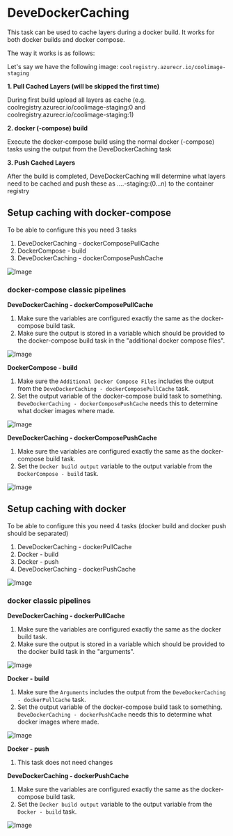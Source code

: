# DeveDockerCaching

This task can be used to cache layers during a docker build. It works for both docker builds and docker compose.

The way it works is as follows:

Let's say we have the following image:
`coolregistry.azurecr.io/coolimage-staging`

**1. Pull Cached Layers (will be skipped the first time)**

During first build upload all layers as cache (e.g. coolregistry.azurecr.io/coolimage-staging:0 and coolregistry.azurecr.io/coolimage-staging:1)

**2. docker (-compose) build**

Execute the docker-compose build using the normal docker (-compose) tasks using the output from the DeveDockerCaching task

**3. Push Cached Layers**

After the build is completed, DeveDockerCaching will determine what layers need to be cached and push these as ....-staging:(0...n) to the container registry

## Setup caching with docker-compose

To be able to configure this you need 3 tasks

1. DeveDockerCaching - dockerComposePullCache
1. DockerCompose - build
1. DeveDockerCaching - dockerComposePushCache

![Image](Images/dockercompose_tasks.png)

### docker-compose classic pipelines

**DeveDockerCaching - dockerComposePullCache**

1. Make sure the variables are configured exactly the same as the docker-compose build task.
1. Make sure the output is stored in a variable which should be provided to the docker-compose build task in the "additional docker compose files".

![Image](Images/devedockercache_dockercomposepullconfig.png)

**DockerCompose - build**

1. Make sure the `Additional Docker Compose Files` includes the output from the `DeveDockerCaching - dockerComposePullCache` task.
1. Set the output variable of the docker-compose build task to something. `DeveDockerCaching - dockerComposePushCache` needs this to determine what docker images where made.

![Image](Images/dockercomposeconfig.png)

**DeveDockerCaching - dockerComposePushCache**

1. Make sure the variables are configured exactly the same as the docker-compose build task.
1. Set the `Docker build output` variable to the output variable from the `DockerCompose - build` task.

![Image](Images/devedockercache_dockercomposepushconfig.png)


## Setup caching with docker

To be able to configure this you need 4 tasks (docker build and docker push should be separated)

1. DeveDockerCaching - dockerPullCache
1. Docker - build
1. Docker - push
1. DeveDockerCaching - dockerPushCache

![Image](Images/docker_tasks.png)

### docker classic pipelines

**DeveDockerCaching - dockerPullCache**

1. Make sure the variables are configured exactly the same as the docker build task.
1. Make sure the output is stored in a variable which should be provided to the docker build task in the "arguments".

![Image](Images/devedockercache_dockerpullconfig.png)

**Docker - build**

1. Make sure the `Arguments` includes the output from the `DeveDockerCaching - dockerPullCache` task.
1. Set the output variable of the docker-compose build task to something. `DeveDockerCaching - dockerPushCache` needs this to determine what docker images where made.

![Image](Images/dockerconfig.png)

**Docker - push**

1. This task does not need changes

**DeveDockerCaching - dockerPushCache**

1. Make sure the variables are configured exactly the same as the docker-compose build task.
1. Set the `Docker build output` variable to the output variable from the `Docker - build` task.

![Image](Images/devedockercache_dockerpushconfig.png)